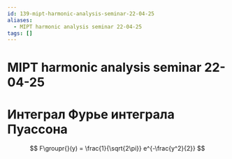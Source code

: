 ```yaml
---
id: 139-mipt-harmonic-analysis-seminar-22-04-25
aliases:
  - MIPT harmonic analysis seminar 22-04-25
tags: []
---
```


# MIPT harmonic analysis seminar 22-04-25

# Интеграл Фурье интеграла Пуассона

$$
F\groupr{}(y) = \frac{1}{\sqrt{2\pi}} e^{-\frac{y^2}{2}}
$$
